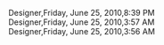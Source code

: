 ﻿Designer,Friday, June 25, 2010,8:39 PM  Designer,Friday, June 25, 2010,3:57 AM  Designer,Friday, June 25, 2010,3:56 AM